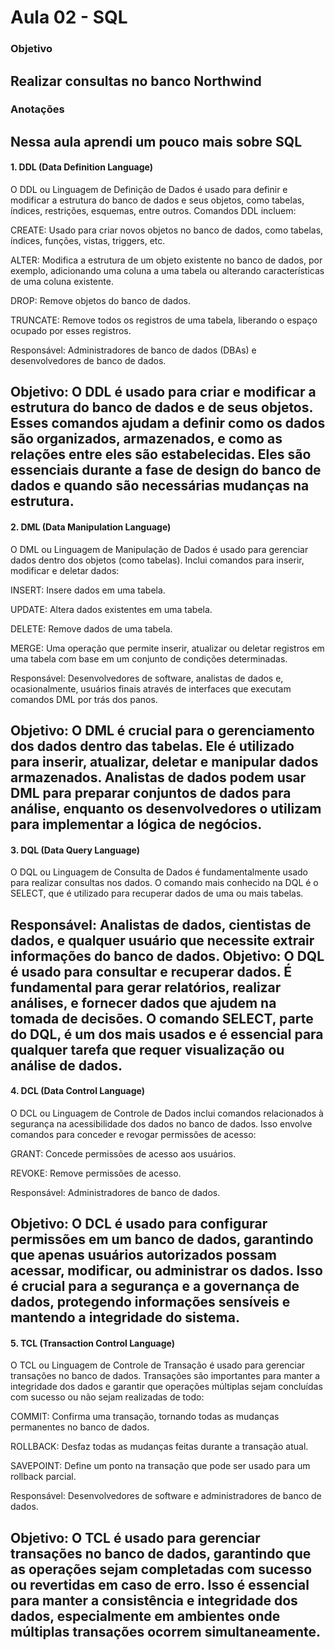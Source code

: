 # Aula 02 - SQL

### Objetivo
Realizar consultas no banco Northwind
----

### Anotações
Nessa aula aprendi um pouco mais sobre SQL
----

#### 1. DDL (Data Definition Language)
O DDL ou Linguagem de Definição de Dados é usado para definir e modificar a estrutura do banco de dados e seus objetos, como tabelas, índices, restrições, esquemas, entre outros. Comandos DDL incluem:

CREATE: Usado para criar novos objetos no banco de dados, como tabelas, índices, funções, vistas, triggers, etc.

ALTER: Modifica a estrutura de um objeto existente no banco de dados, por exemplo, adicionando uma coluna a uma tabela ou alterando características de uma coluna existente.

DROP: Remove objetos do banco de dados.

TRUNCATE: Remove todos os registros de uma tabela, liberando o espaço ocupado por esses registros.

Responsável: Administradores de banco de dados (DBAs) e desenvolvedores de banco de dados.

Objetivo: O DDL é usado para criar e modificar a estrutura do banco de dados e de seus objetos. Esses comandos ajudam a definir como os dados são organizados, armazenados, e como as relações entre eles são estabelecidas. Eles são essenciais durante a fase de design do banco de dados e quando são necessárias mudanças na estrutura.
----

#### 2. DML (Data Manipulation Language)
O DML ou Linguagem de Manipulação de Dados é usado para gerenciar dados dentro dos objetos (como tabelas). Inclui comandos para inserir, modificar e deletar dados:

INSERT: Insere dados em uma tabela.

UPDATE: Altera dados existentes em uma tabela.

DELETE: Remove dados de uma tabela.

MERGE: Uma operação que permite inserir, atualizar ou deletar registros em uma tabela com base em um conjunto de condições determinadas.

Responsável: Desenvolvedores de software, analistas de dados e, ocasionalmente, usuários finais através de interfaces que executam comandos DML por trás dos panos.

Objetivo: O DML é crucial para o gerenciamento dos dados dentro das tabelas. Ele é utilizado para inserir, atualizar, deletar e manipular dados armazenados. Analistas de dados podem usar DML para preparar conjuntos de dados para análise, enquanto os desenvolvedores o utilizam para implementar a lógica de negócios.
----

#### 3. DQL (Data Query Language)
O DQL ou Linguagem de Consulta de Dados é fundamentalmente usado para realizar consultas nos dados. O comando mais conhecido na DQL é o SELECT, que é utilizado para recuperar dados de uma ou mais tabelas.

Responsável: Analistas de dados, cientistas de dados, e qualquer usuário que necessite extrair informações do banco de dados.
Objetivo: O DQL é usado para consultar e recuperar dados. É fundamental para gerar relatórios, realizar análises, e fornecer dados que ajudem na tomada de decisões. O comando SELECT, parte do DQL, é um dos mais usados e é essencial para qualquer tarefa que requer visualização ou análise de dados.
----

#### 4. DCL (Data Control Language)
O DCL ou Linguagem de Controle de Dados inclui comandos relacionados à segurança na acessibilidade dos dados no banco de dados. Isso envolve comandos para conceder e revogar permissões de acesso:

GRANT: Concede permissões de acesso aos usuários.

REVOKE: Remove permissões de acesso.

Responsável: Administradores de banco de dados.

Objetivo: O DCL é usado para configurar permissões em um banco de dados, garantindo que apenas usuários autorizados possam acessar, modificar, ou administrar os dados. Isso é crucial para a segurança e a governança de dados, protegendo informações sensíveis e mantendo a integridade do sistema.
----

#### 5. TCL (Transaction Control Language)
O TCL ou Linguagem de Controle de Transação é usado para gerenciar transações no banco de dados. Transações são importantes para manter a integridade dos dados e garantir que operações múltiplas sejam concluídas com sucesso ou não sejam realizadas de todo:

COMMIT: Confirma uma transação, tornando todas as mudanças permanentes no banco de dados.

ROLLBACK: Desfaz todas as mudanças feitas durante a transação atual.

SAVEPOINT: Define um ponto na transação que pode ser usado para um rollback parcial.

Responsável: Desenvolvedores de software e administradores de banco de dados.

Objetivo: O TCL é usado para gerenciar transações no banco de dados, garantindo que as operações sejam completadas com sucesso ou revertidas em caso de erro. Isso é essencial para manter a consistência e integridade dos dados, especialmente em ambientes onde múltiplas transações ocorrem simultaneamente.
----